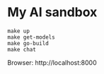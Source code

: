# My AI sandbox

```
make up
make get-models
make go-build
make chat
```
Browser: http://localhost:8000